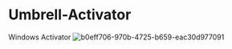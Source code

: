 # Umbrell-Activator
Windows Activator
![b0eff706-970b-4725-b659-eac30d977091](https://user-images.githubusercontent.com/132540305/237033307-1bae3b93-f59b-48f0-8964-f7856436bf36.png)
